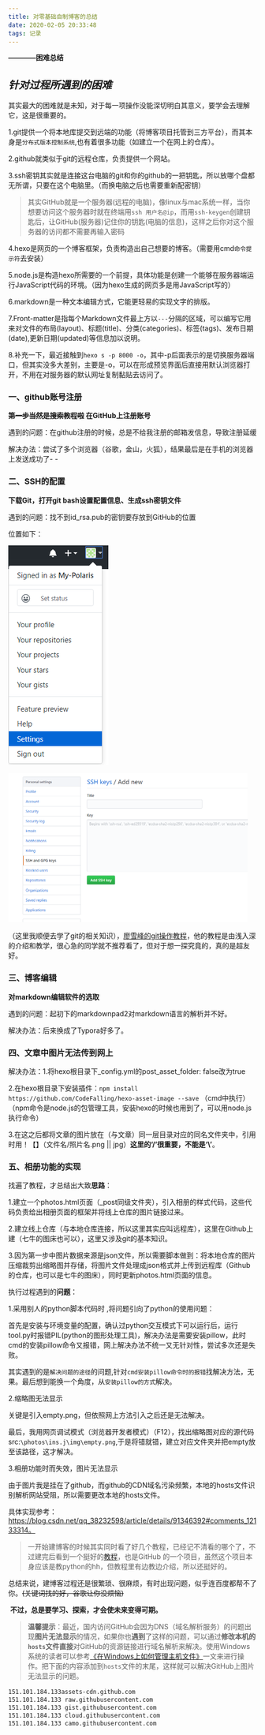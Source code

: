 ```yaml
---
title: 对零基础自制博客的总结
date: 2020-02-05 20:33:48
tags: 记录
---
```

**————困难总结**
<!--more-->
## *针对过程所遇到的困难*

其实最大的困难就是未知，对于每一项操作没能深切明白其意义，要学会去理解它，这是很重要的。

1.git提供一个将本地库提交到远端的功能（将博客项目托管到三方平台），而其本身是``分布式版本控制系统``,也有着很多功能（如建立一个在网上的仓库）。

2.github就类似于git的远程仓库，负责提供一个网站。

3.ssh密钥其实就是连接这台电脑的git和你的github的一把钥匙，所以放哪个盘都无所谓，只要在这个电脑里。（而换电脑之后也需要重新配密钥）

> 其实GitHub就是一个服务器(远程的电脑)，像linux与mac系统一样，当你想要访问这个服务器时就在终端用``ssh 用户名@ip``，而用``ssh-keygen``创建钥匙后，让GitHub(服务器)记住你的钥匙(电脑的信息)，这样之后你对这个服务器的访问都不需要再输入密码

4.hexo是网页的一个博客框架，负责构造出自己想要的博客。（需要用cmd``命令提示符``去安装）

5.node.js是构造hexo所需要的一个前提，具体功能是创建一个能够在服务器端运行JavaScript代码的环境。（因为hexo生成的网页多是用JavaScript写的）

6.markdown是一种文本编辑方式，它能更轻易的实现文字的排版。

7.Front-matter是指每个Markdown文件最上方以`---`分隔的区域，可以编写它用来对文件的布局(layout)、标题(title)、分类(categories)、标签(tags)、发布日期(date),更新日期(updated)等信息加以说明。

8.补充一下，最近接触到``hexo s -p 8000 -o``，其中-p后面表示的是切换服务器端口，但其实没多大差别，主要是-o，可以在形成预览界面后直接用默认浏览器打开，不用在对服务器的默认网址复制黏贴去访问了。

### 一、github账号注册
**~~第一步当然是搜索教程啦~~    	在GitHub上注册账号**

遇到的问题：在github注册的时候，总是不给我注册的邮箱发信息，导致注册延缓

解决办法：尝试了多个浏览器（谷歌，金山，火狐），结果最后是在手机的浏览器上发送成功了- -

### 二、SSH的配置

**下载Git，打开git bash设置配置信息、生成ssh密钥文件**

遇到的问题：找不到id_rsa.pub的密钥要存放到GitHub的位置

位置如下：

![](零基础自制博客总结/1.png)

<img src="零基础自制博客总结/2.png" style="zoom:50%;" />

（这里我顺便去学了git的相关知识），[廖雪峰的git操作教程](https://www.liaoxuefeng.com/wiki/0013739516305929606dd18361248578c67b8067c8c017b000)，他的教程是由浅入深的介绍和教学，很心急的同学就不推荐看了，但对于想一探究竟的，真的是超友好。

### 三、博客编辑

**对markdown编辑软件的选取**

遇到的问题：起初下的markdownpad2对markdown语言的解析并不好。

解决办法：后来换成了Typora好多了。

### 四、文章中图片无法传到网上

解决办法：1.将hexo根目录下_config.yml的post_asset_folder: false改为true

​				  2.在hexo根目录下安装插件：``npm install https://github.com/CodeFalling/hexo-asset-image --save`` （cmd中执行）（npm命令是node.js的包管理工具，安装hexo的时候也用到了，可以用node.js执行命令）

​				  3.在这之后都将文章的图片放在（与文章）同一层目录对应的同名文件夹中，引用时用！【】（文件名/照片名.png || jpg）**这里的‘/’很重要，不能是‘\’**。

### 五、相册功能的实现

找遍了教程，才总结出大致**思路**：

1.建立一个photos.html页面（_post同级文件夹），引入相册的样式代码，这些代码负责给出相册页面的框架并将线上仓库的图片链接过来。

2.建立线上仓库（与本地仓库连接，所以这里其实应叫远程库），这里在Github上建（七牛的图床也可以），这里又涉及git的基本知识。

3.因为第一步中图片数据来源是json文件，所以需要脚本做到：将本地仓库的图片压缩裁剪出缩略图并存储，将图片文件处理成json格式并上传到远程库（Github的仓库，也可以是七牛的图床），同时更新photos.html页面的信息。

执行过程遇到的**问题**：

1.采用别人的python脚本代码时 ,将问题引向了python的使用问题：

首先是安装与环境变量的配置，确认过python交互模式下可以运行后，运行tool.py时报错PIL(python的图形处理工具)，解决办法是需要安装pillow，此时cmd的安装pillow命令又报错，网上解决办法不统一又无针对性，尝试多次还是失败。

其实遇到的是``解决问题的途径``的问题,针对``cmd安装pillow命令时的报错``找解决方法，无果。最后想到能换一个角度，从``安装pillow的方式``解决。

2.缩略图无法显示

关键是引入empty.png，但依照网上方法引入之后还是无法解决。

最后，我用网页调试模式（浏览器开发者模式）（F12），找出缩略图对应的源代码src:``\photos\ins.j\img\empty.png``,于是将错就错，建立对应文件夹并把empty放至该路径，这才解决。

3.相册功能时而失效，图片无法显示

由于图片我是挂在了github，而github的CDN域名污染频繁，本地的hosts文件识别解析网站受阻，所以需要更改本地的hosts文件。

具体实现参考：https://blog.csdn.net/qq_38232598/article/details/91346392#comments_12133314。

> 一开始建博客的时候其实同时看了好几个教程，已经记不清看的哪个了，不过建完后看到一个挺好的[教程](https://github.com/jackfrued/Python-100-Days/blob/master/%E7%95%AA%E5%A4%96%E7%AF%87/%E4%BD%BF%E7%94%A8Hexo%E6%90%AD%E5%BB%BA%E8%87%AA%E5%B7%B1%E7%9A%84%E5%8D%9A%E5%AE%A2.md)，也是GitHub 的一个项目，虽然这个项目本身应该是教python的hh，但教程里有边教边介绍，所以还挺好的。
>

总结来说，建博客过程还是很繁琐、很麻烦，有时出现问题，似乎连百度都帮不了你。~~(关键词找的好，谷歌让你没烦恼)~~

​		**不过，总是要学习、探索，才会使未来变得可期。**

> **温馨提示**：最近，国内访问GitHub会因为DNS（域名解析服务）的问题出现**图片无法显示**的情况，如果你也**遇到**了这样的问题，可以通过**修改本机的`hosts`文件直接**对GitHub的资源链接进行域名解析来解决。使用Windows系统的读者可以参考[《在Windows上如何管理主机文件》](https://sspai.com/post/43248)一文来进行操作。把下面的内容添加到`hosts`文件的末尾，这样就可以解决GitHub上图片无法显示的问题。

```
151.101.184.133assets-cdn.github.com
151.101.184.133 raw.githubusercontent.com
151.101.184.133 gist.githubusercontent.com
151.101.184.133 cloud.githubusercontent.com
151.101.184.133 camo.githubusercontent.com
```







